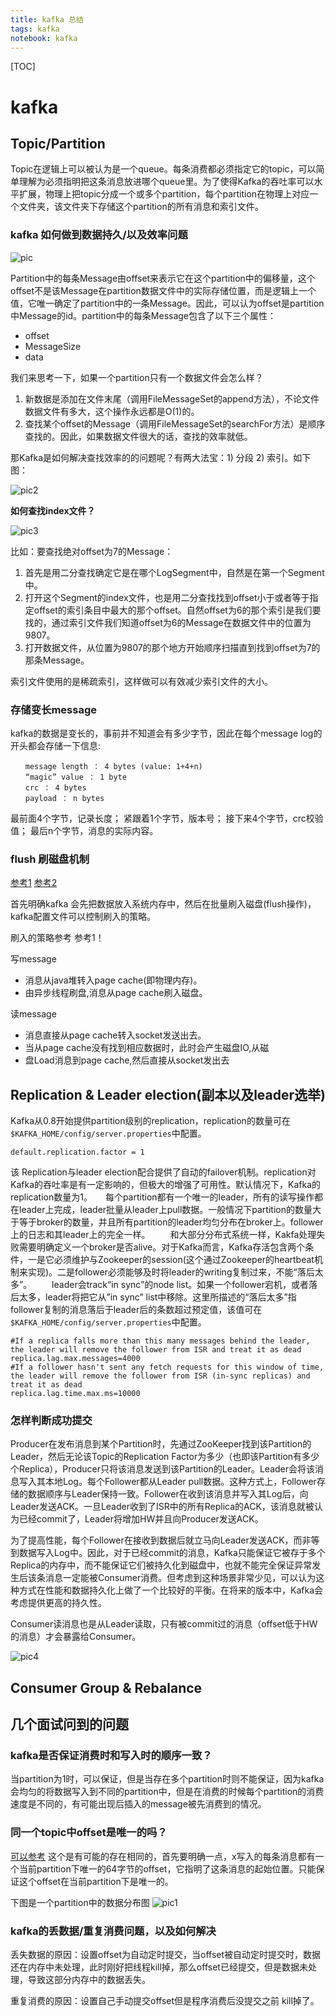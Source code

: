 ```yaml
---
title: kafka 总结
tags: kafka
notebook: kafka
---
```


[TOC]

# kafka

## Topic/Partition

Topic在逻辑上可以被认为是一个queue。每条消费都必须指定它的topic，可以简单理解为必须指明把这条消息放进哪个queue里。为了使得Kafka的吞吐率可以水平扩展，物理上把topic分成一个或多个partition，每个partition在物理上对应一个文件夹，该文件夹下存储这个partition的所有消息和索引文件。

### kafka 如何做到数据持久/以及效率问题

![pic](http://kafka.apache.org/images/log_anatomy.png)

Partition中的每条Message由offset来表示它在这个partition中的偏移量，这个offset不是该Message在partition数据文件中的实际存储位置，而是逻辑上一个值，它唯一确定了partition中的一条Message。因此，可以认为offset是partition中Message的id。partition中的每条Message包含了以下三个属性：

- offset
- MessageSize
- data

我们来思考一下，如果一个partition只有一个数据文件会怎么样？

1. 新数据是添加在文件末尾（调用FileMessageSet的append方法），不论文件数据文件有多大，这个操作永远都是O(1)的。 
1. 查找某个offset的Message（调用FileMessageSet的searchFor方法）是顺序查找的。因此，如果数据文件很大的话，查找的效率就低。

那Kafka是如何解决查找效率的的问题呢？有两大法宝：1) 分段 2) 索引。如下图：

![pic2](http://img.blog.csdn.net/20150121163718558)

**如何查找index文件？**

![pic3](http://img.blog.csdn.net/20150121164203539)

比如：要查找绝对offset为7的Message：

1. 首先是用二分查找确定它是在哪个LogSegment中，自然是在第一个Segment中。
1. 打开这个Segment的index文件，也是用二分查找找到offset小于或者等于指定offset的索引条目中最大的那个offset。自然offset为6的那个索引是我们要找的，通过索引文件我们知道offset为6的Message在数据文件中的位置为9807。
1. 打开数据文件，从位置为9807的那个地方开始顺序扫描直到找到offset为7的那条Message。

索引文件使用的是稀疏索引，这样做可以有效减少索引文件的大小。

### 存储变长message

kafka的数据是变长的，事前并不知道会有多少字节，因此在每个message log的开头都会存储一下信息:

``` text
　　message length ： 4 bytes (value: 1+4+n)
　　“magic” value ： 1 byte
　　crc ： 4 bytes
　　payload ： n bytes
```

最前面4个字节，记录长度；
紧跟着1个字节，版本号；
接下来4个字节，crc校验值；
最后n个字节，消息的实际内容。

### flush 刷磁盘机制
[参考1](http://calvin1978.blogcn.com/articles/kafkaio.html) [参考2](http://blog.csdn.net/chunlongyu/article/details/53784033)

首先明确kafka 会先把数据放入系统内存中，然后在批量刷入磁盘(flush操作)，kafka配置文件可以控制刷入的策略。

刷入的策略参考 参考1！

写message

- 消息从java堆转入page cache(即物理内存)。
- 由异步线程刷盘,消息从page cache刷入磁盘。

读message

- 消息直接从page cache转入socket发送出去。
- 当从page cache没有找到相应数据时，此时会产生磁盘IO,从磁
- 盘Load消息到page cache,然后直接从socket发出去

## Replication & Leader election(副本以及leader选举)

Kafka从0.8开始提供partition级别的replication，replication的数量可在`$KAFKA_HOME/config/server.properties`中配置。

`default.replication.factor = 1`

该 Replication与leader election配合提供了自动的failover机制。replication对Kafka的吞吐率是有一定影响的，但极大的增强了可用性。默认情况下，Kafka的replication数量为1。　　每个partition都有一个唯一的leader，所有的读写操作都在leader上完成，leader批量从leader上pull数据。一般情况下partition的数量大于等于broker的数量，并且所有partition的leader均匀分布在broker上。follower上的日志和其leader上的完全一样。
　　和大部分分布式系统一样，Kakfa处理失败需要明确定义一个broker是否alive。对于Kafka而言，Kafka存活包含两个条件，一是它必须维护与Zookeeper的session(这个通过Zookeeper的heartbeat机制来实现)。二是follower必须能够及时将leader的writing复制过来，不能“落后太多”。
　　leader会track“in sync”的node list。如果一个follower宕机，或者落后太多，leader将把它从”in sync” list中移除。这里所描述的“落后太多”指follower复制的消息落后于leader后的条数超过预定值，该值可在`$KAFKA_HOME/config/server.properties`中配置。

```text
#If a replica falls more than this many messages behind the leader, the leader will remove the follower from ISR and treat it as dead
replica.lag.max.messages=4000
#If a follower hasn't sent any fetch requests for this window of time, the leader will remove the follower from ISR (in-sync replicas) and treat it as dead
replica.lag.time.max.ms=10000
```

### 怎样判断成功提交

Producer在发布消息到某个Partition时，先通过ZooKeeper找到该Partition的Leader，然后无论该Topic的Replication Factor为多少（也即该Partition有多少个Replica），Producer只将该消息发送到该Partition的Leader。Leader会将该消息写入其本地Log。每个Follower都从Leader pull数据。这种方式上，Follower存储的数据顺序与Leader保持一致。Follower在收到该消息并写入其Log后，向Leader发送ACK。一旦Leader收到了ISR中的所有Replica的ACK，该消息就被认为已经commit了，Leader将增加HW并且向Producer发送ACK。

为了提高性能，每个Follower在接收到数据后就立马向Leader发送ACK，而非等到数据写入Log中。因此，对于已经commit的消息，Kafka只能保证它被存于多个Replica的内存中，而不能保证它们被持久化到磁盘中，也就不能完全保证异常发生后该条消息一定能被Consumer消费。但考虑到这种场景非常少见，可以认为这种方式在性能和数据持久化上做了一个比较好的平衡。在将来的版本中，Kafka会考虑提供更高的持久性。

Consumer读消息也是从Leader读取，只有被commit过的消息（offset低于HW的消息）才会暴露给Consumer。

![pic4](http://cdn3.infoqstatic.com/statics_s1_20170829-0315/resource/articles/kafka-analysis-part-2/zh/resources/0416000.png)

## Consumer Group & Rebalance

### 

## 几个面试问到的问题

### kafka是否保证消费时和写入时的顺序一致？

当partition为1时，可以保证，但是当存在多个partition时则不能保证，因为kafka会均匀的将数据写入到不同的partition中，但是在消费的时候每个partition的消费速度是不同的，有可能出现后插入的message被先消费到的情况。

### 同一个topic中offset是唯一的吗？

[可以参考](http://www.jasongj.com/2015/01/02/Kafka%E6%B7%B1%E5%BA%A6%E8%A7%A3%E6%9E%90/)
这个是有可能的存在相同的，首先要明确一点，x写入的每条消息都有一个当前partition下唯一的64字节的offset，它指明了这条消息的起始位置。只能保证这个offset在当前partition下是唯一的。

下图是一个partition中的数据分布图
![pic1](http://www.jasongj.com/img/kafka/KafkaAnalysis/partition_segment.png)

### kafka的丢数据/重复消费问题，以及如何解决

丢失数据的原因：设置offset为自动定时提交，当offset被自动定时提交时，数据还在内存中未处理，此时刚好把线程kill掉，那么offset已经提交，但是数据未处理，导致这部分内存中的数据丢失。

重复消费的原因：设置自己手动提交offset但是程序消费后没提交之前 kill掉了。
